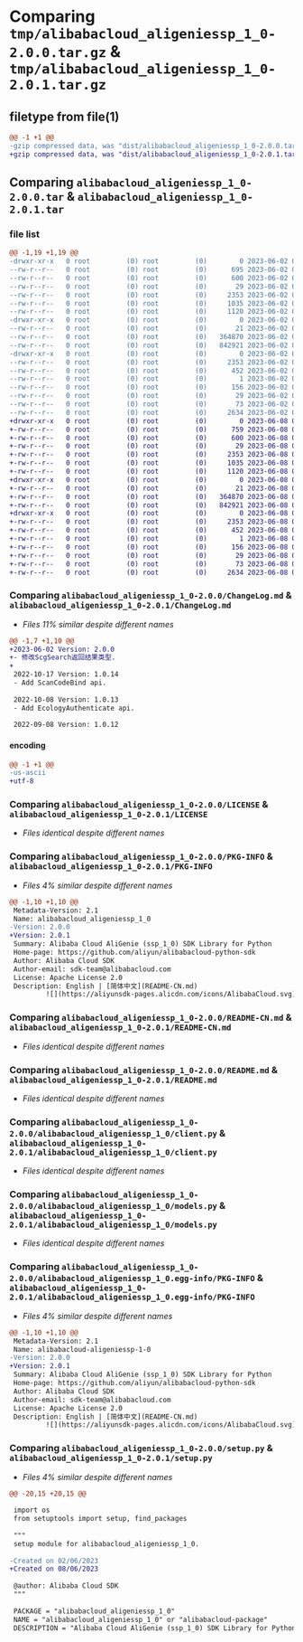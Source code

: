 # Comparing `tmp/alibabacloud_aligeniessp_1_0-2.0.0.tar.gz` & `tmp/alibabacloud_aligeniessp_1_0-2.0.1.tar.gz`

## filetype from file(1)

```diff
@@ -1 +1 @@
-gzip compressed data, was "dist/alibabacloud_aligeniessp_1_0-2.0.0.tar", last modified: Fri Jun  2 03:06:26 2023, max compression
+gzip compressed data, was "dist/alibabacloud_aligeniessp_1_0-2.0.1.tar", last modified: Thu Jun  8 08:10:01 2023, max compression
```

## Comparing `alibabacloud_aligeniessp_1_0-2.0.0.tar` & `alibabacloud_aligeniessp_1_0-2.0.1.tar`

### file list

```diff
@@ -1,19 +1,19 @@
-drwxr-xr-x   0 root         (0) root         (0)        0 2023-06-02 03:06:26.000000 alibabacloud_aligeniessp_1_0-2.0.0/
--rw-r--r--   0 root         (0) root         (0)      695 2023-06-02 03:06:26.000000 alibabacloud_aligeniessp_1_0-2.0.0/ChangeLog.md
--rw-r--r--   0 root         (0) root         (0)      600 2023-06-02 03:06:26.000000 alibabacloud_aligeniessp_1_0-2.0.0/LICENSE
--rw-r--r--   0 root         (0) root         (0)       29 2023-06-02 03:06:26.000000 alibabacloud_aligeniessp_1_0-2.0.0/MANIFEST.in
--rw-r--r--   0 root         (0) root         (0)     2353 2023-06-02 03:06:26.000000 alibabacloud_aligeniessp_1_0-2.0.0/PKG-INFO
--rw-r--r--   0 root         (0) root         (0)     1035 2023-06-02 03:06:26.000000 alibabacloud_aligeniessp_1_0-2.0.0/README-CN.md
--rw-r--r--   0 root         (0) root         (0)     1120 2023-06-02 03:06:26.000000 alibabacloud_aligeniessp_1_0-2.0.0/README.md
-drwxr-xr-x   0 root         (0) root         (0)        0 2023-06-02 03:06:26.000000 alibabacloud_aligeniessp_1_0-2.0.0/alibabacloud_aligeniessp_1_0/
--rw-r--r--   0 root         (0) root         (0)       21 2023-06-02 03:06:26.000000 alibabacloud_aligeniessp_1_0-2.0.0/alibabacloud_aligeniessp_1_0/__init__.py
--rw-r--r--   0 root         (0) root         (0)   364870 2023-06-02 03:06:26.000000 alibabacloud_aligeniessp_1_0-2.0.0/alibabacloud_aligeniessp_1_0/client.py
--rw-r--r--   0 root         (0) root         (0)   842921 2023-06-02 03:06:26.000000 alibabacloud_aligeniessp_1_0-2.0.0/alibabacloud_aligeniessp_1_0/models.py
-drwxr-xr-x   0 root         (0) root         (0)        0 2023-06-02 03:06:26.000000 alibabacloud_aligeniessp_1_0-2.0.0/alibabacloud_aligeniessp_1_0.egg-info/
--rw-r--r--   0 root         (0) root         (0)     2353 2023-06-02 03:06:26.000000 alibabacloud_aligeniessp_1_0-2.0.0/alibabacloud_aligeniessp_1_0.egg-info/PKG-INFO
--rw-r--r--   0 root         (0) root         (0)      452 2023-06-02 03:06:26.000000 alibabacloud_aligeniessp_1_0-2.0.0/alibabacloud_aligeniessp_1_0.egg-info/SOURCES.txt
--rw-r--r--   0 root         (0) root         (0)        1 2023-06-02 03:06:26.000000 alibabacloud_aligeniessp_1_0-2.0.0/alibabacloud_aligeniessp_1_0.egg-info/dependency_links.txt
--rw-r--r--   0 root         (0) root         (0)      156 2023-06-02 03:06:26.000000 alibabacloud_aligeniessp_1_0-2.0.0/alibabacloud_aligeniessp_1_0.egg-info/requires.txt
--rw-r--r--   0 root         (0) root         (0)       29 2023-06-02 03:06:26.000000 alibabacloud_aligeniessp_1_0-2.0.0/alibabacloud_aligeniessp_1_0.egg-info/top_level.txt
--rw-r--r--   0 root         (0) root         (0)       73 2023-06-02 03:06:26.000000 alibabacloud_aligeniessp_1_0-2.0.0/setup.cfg
--rw-r--r--   0 root         (0) root         (0)     2634 2023-06-02 03:06:26.000000 alibabacloud_aligeniessp_1_0-2.0.0/setup.py
+drwxr-xr-x   0 root         (0) root         (0)        0 2023-06-08 08:10:01.000000 alibabacloud_aligeniessp_1_0-2.0.1/
+-rw-r--r--   0 root         (0) root         (0)      759 2023-06-08 08:10:01.000000 alibabacloud_aligeniessp_1_0-2.0.1/ChangeLog.md
+-rw-r--r--   0 root         (0) root         (0)      600 2023-06-08 08:10:01.000000 alibabacloud_aligeniessp_1_0-2.0.1/LICENSE
+-rw-r--r--   0 root         (0) root         (0)       29 2023-06-08 08:10:01.000000 alibabacloud_aligeniessp_1_0-2.0.1/MANIFEST.in
+-rw-r--r--   0 root         (0) root         (0)     2353 2023-06-08 08:10:01.000000 alibabacloud_aligeniessp_1_0-2.0.1/PKG-INFO
+-rw-r--r--   0 root         (0) root         (0)     1035 2023-06-08 08:10:01.000000 alibabacloud_aligeniessp_1_0-2.0.1/README-CN.md
+-rw-r--r--   0 root         (0) root         (0)     1120 2023-06-08 08:10:01.000000 alibabacloud_aligeniessp_1_0-2.0.1/README.md
+drwxr-xr-x   0 root         (0) root         (0)        0 2023-06-08 08:10:01.000000 alibabacloud_aligeniessp_1_0-2.0.1/alibabacloud_aligeniessp_1_0/
+-rw-r--r--   0 root         (0) root         (0)       21 2023-06-08 08:10:01.000000 alibabacloud_aligeniessp_1_0-2.0.1/alibabacloud_aligeniessp_1_0/__init__.py
+-rw-r--r--   0 root         (0) root         (0)   364870 2023-06-08 08:10:01.000000 alibabacloud_aligeniessp_1_0-2.0.1/alibabacloud_aligeniessp_1_0/client.py
+-rw-r--r--   0 root         (0) root         (0)   842921 2023-06-08 08:10:01.000000 alibabacloud_aligeniessp_1_0-2.0.1/alibabacloud_aligeniessp_1_0/models.py
+drwxr-xr-x   0 root         (0) root         (0)        0 2023-06-08 08:10:01.000000 alibabacloud_aligeniessp_1_0-2.0.1/alibabacloud_aligeniessp_1_0.egg-info/
+-rw-r--r--   0 root         (0) root         (0)     2353 2023-06-08 08:10:01.000000 alibabacloud_aligeniessp_1_0-2.0.1/alibabacloud_aligeniessp_1_0.egg-info/PKG-INFO
+-rw-r--r--   0 root         (0) root         (0)      452 2023-06-08 08:10:01.000000 alibabacloud_aligeniessp_1_0-2.0.1/alibabacloud_aligeniessp_1_0.egg-info/SOURCES.txt
+-rw-r--r--   0 root         (0) root         (0)        1 2023-06-08 08:10:01.000000 alibabacloud_aligeniessp_1_0-2.0.1/alibabacloud_aligeniessp_1_0.egg-info/dependency_links.txt
+-rw-r--r--   0 root         (0) root         (0)      156 2023-06-08 08:10:01.000000 alibabacloud_aligeniessp_1_0-2.0.1/alibabacloud_aligeniessp_1_0.egg-info/requires.txt
+-rw-r--r--   0 root         (0) root         (0)       29 2023-06-08 08:10:01.000000 alibabacloud_aligeniessp_1_0-2.0.1/alibabacloud_aligeniessp_1_0.egg-info/top_level.txt
+-rw-r--r--   0 root         (0) root         (0)       73 2023-06-08 08:10:01.000000 alibabacloud_aligeniessp_1_0-2.0.1/setup.cfg
+-rw-r--r--   0 root         (0) root         (0)     2634 2023-06-08 08:10:01.000000 alibabacloud_aligeniessp_1_0-2.0.1/setup.py
```

### Comparing `alibabacloud_aligeniessp_1_0-2.0.0/ChangeLog.md` & `alibabacloud_aligeniessp_1_0-2.0.1/ChangeLog.md`

 * *Files 11% similar despite different names*

```diff
@@ -1,7 +1,10 @@
+2023-06-02 Version: 2.0.0
+- 修改ScgSearch返回结果类型.
+
 2022-10-17 Version: 1.0.14
 - Add ScanCodeBind api.
 
 2022-10-08 Version: 1.0.13
 - Add EcologyAuthenticate api.
 
 2022-09-08 Version: 1.0.12
```

#### encoding

```diff
@@ -1 +1 @@
-us-ascii
+utf-8
```

### Comparing `alibabacloud_aligeniessp_1_0-2.0.0/LICENSE` & `alibabacloud_aligeniessp_1_0-2.0.1/LICENSE`

 * *Files identical despite different names*

### Comparing `alibabacloud_aligeniessp_1_0-2.0.0/PKG-INFO` & `alibabacloud_aligeniessp_1_0-2.0.1/PKG-INFO`

 * *Files 4% similar despite different names*

```diff
@@ -1,10 +1,10 @@
 Metadata-Version: 2.1
 Name: alibabacloud_aligeniessp_1_0
-Version: 2.0.0
+Version: 2.0.1
 Summary: Alibaba Cloud AliGenie (ssp_1_0) SDK Library for Python
 Home-page: https://github.com/aliyun/alibabacloud-python-sdk
 Author: Alibaba Cloud SDK
 Author-email: sdk-team@alibabacloud.com
 License: Apache License 2.0
 Description: English | [简体中文](README-CN.md)
         ![](https://aliyunsdk-pages.alicdn.com/icons/AlibabaCloud.svg)
```

### Comparing `alibabacloud_aligeniessp_1_0-2.0.0/README-CN.md` & `alibabacloud_aligeniessp_1_0-2.0.1/README-CN.md`

 * *Files identical despite different names*

### Comparing `alibabacloud_aligeniessp_1_0-2.0.0/README.md` & `alibabacloud_aligeniessp_1_0-2.0.1/README.md`

 * *Files identical despite different names*

### Comparing `alibabacloud_aligeniessp_1_0-2.0.0/alibabacloud_aligeniessp_1_0/client.py` & `alibabacloud_aligeniessp_1_0-2.0.1/alibabacloud_aligeniessp_1_0/client.py`

 * *Files identical despite different names*

### Comparing `alibabacloud_aligeniessp_1_0-2.0.0/alibabacloud_aligeniessp_1_0/models.py` & `alibabacloud_aligeniessp_1_0-2.0.1/alibabacloud_aligeniessp_1_0/models.py`

 * *Files identical despite different names*

### Comparing `alibabacloud_aligeniessp_1_0-2.0.0/alibabacloud_aligeniessp_1_0.egg-info/PKG-INFO` & `alibabacloud_aligeniessp_1_0-2.0.1/alibabacloud_aligeniessp_1_0.egg-info/PKG-INFO`

 * *Files 4% similar despite different names*

```diff
@@ -1,10 +1,10 @@
 Metadata-Version: 2.1
 Name: alibabacloud-aligeniessp-1-0
-Version: 2.0.0
+Version: 2.0.1
 Summary: Alibaba Cloud AliGenie (ssp_1_0) SDK Library for Python
 Home-page: https://github.com/aliyun/alibabacloud-python-sdk
 Author: Alibaba Cloud SDK
 Author-email: sdk-team@alibabacloud.com
 License: Apache License 2.0
 Description: English | [简体中文](README-CN.md)
         ![](https://aliyunsdk-pages.alicdn.com/icons/AlibabaCloud.svg)
```

### Comparing `alibabacloud_aligeniessp_1_0-2.0.0/setup.py` & `alibabacloud_aligeniessp_1_0-2.0.1/setup.py`

 * *Files 4% similar despite different names*

```diff
@@ -20,15 +20,15 @@
 
 import os
 from setuptools import setup, find_packages
 
 """
 setup module for alibabacloud_aligeniessp_1_0.
 
-Created on 02/06/2023
+Created on 08/06/2023
 
 @author: Alibaba Cloud SDK
 """
 
 PACKAGE = "alibabacloud_aligeniessp_1_0"
 NAME = "alibabacloud_aligeniessp_1_0" or "alibabacloud-package"
 DESCRIPTION = "Alibaba Cloud AliGenie (ssp_1_0) SDK Library for Python"
```

